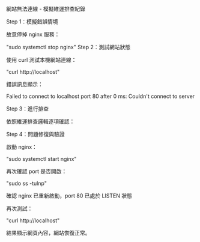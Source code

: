 網站無法連線 - 模擬維運排查紀錄

Step 1：模擬錯誤情境

故意停掉 nginx 服務：

"sudo systemctl stop nginx"
Step 2：測試網站狀態

使用 curl 測試本機網站連線：

"curl http://localhost"

錯誤訊息顯示：

Failed to connect to localhost port 80 after 0 ms: Couldn't connect to server

Step 3：進行排查

依照維運排查邏輯逐項確認：

Step 4：問題修復與驗證

啟動 nginx：

"sudo systemctl start nginx"

再次確認 port 是否開啟：

"sudo ss -tulnp"

確認 nginx 已重新啟動，port 80 已處於 LISTEN 狀態

再次測試：

"curl http://localhost"

結果顯示網頁內容，網站恢復正常。